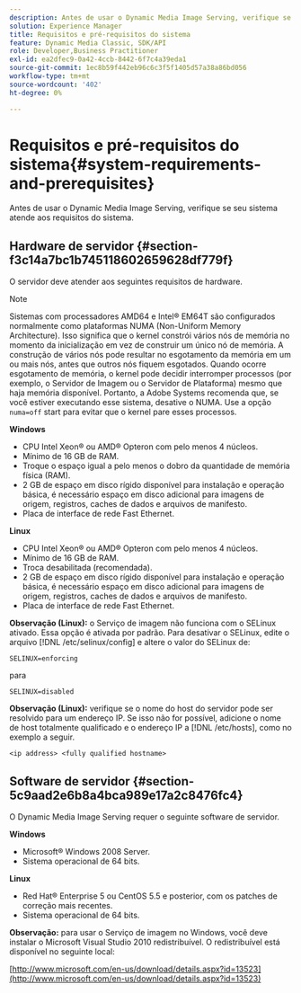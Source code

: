 ```yaml
---
description: Antes de usar o Dynamic Media Image Serving, verifique se seu sistema atende aos requisitos do sistema.
solution: Experience Manager
title: Requisitos e pré-requisitos do sistema
feature: Dynamic Media Classic, SDK/API
role: Developer,Business Practitioner
exl-id: ea2dfec9-0a42-4ccb-8442-6f7c4a39eda1
source-git-commit: 1ec8b59f442eb96c6c3f5f1405d57a38a86bd056
workflow-type: tm+mt
source-wordcount: '402'
ht-degree: 0%

---
```


# Requisitos e pré-requisitos do sistema{#system-requirements-and-prerequisites}

Antes de usar o Dynamic Media Image Serving, verifique se seu sistema atende aos requisitos do sistema.

## Hardware de servidor {#section-f3c14a7bc1b745118602659628df779f}

O servidor deve atender aos seguintes requisitos de hardware.

>[!NOTE]
>
>Sistemas com processadores AMD64 e Intel® EM64T são configurados normalmente como plataformas NUMA (Non-Uniform Memory Architecture). Isso significa que o kernel constrói vários nós de memória no momento da inicialização em vez de construir um único nó de memória. A construção de vários nós pode resultar no esgotamento da memória em um ou mais nós, antes que outros nós fiquem esgotados. Quando ocorre esgotamento de memória, o kernel pode decidir interromper processos (por exemplo, o Servidor de Imagem ou o Servidor de Plataforma) mesmo que haja memória disponível. Portanto, a Adobe Systems recomenda que, se você estiver executando esse sistema, desative o NUMA. Use a opção `numa=off` start para evitar que o kernel pare esses processos.

**Windows**

* CPU Intel Xeon® ou AMD® Opteron com pelo menos 4 núcleos.
* Mínimo de 16 GB de RAM.
* Troque o espaço igual a pelo menos o dobro da quantidade de memória física (RAM).
* 2 GB de espaço em disco rígido disponível para instalação e operação básica, é necessário espaço em disco adicional para imagens de origem, registros, caches de dados e arquivos de manifesto.
* Placa de interface de rede Fast Ethernet.

**Linux**

* CPU Intel Xeon® ou AMD® Opteron com pelo menos 4 núcleos.
* Mínimo de 16 GB de RAM.
* Troca desabilitada (recomendada).
* 2 GB de espaço em disco rígido disponível para instalação e operação básica, é necessário espaço em disco adicional para imagens de origem, registros, caches de dados e arquivos de manifesto.
* Placa de interface de rede Fast Ethernet.

**Observação (Linux):** o Serviço de imagem não funciona com o SELinux ativado. Essa opção é ativada por padrão. Para desativar o SELinux, edite o arquivo [!DNL /etc/selinux/config] e altere o valor do SELinux de:

`SELINUX=enforcing`

para

`SELINUX=disabled`

**Observação (Linux):** verifique se o nome do host do servidor pode ser resolvido para um endereço IP. Se isso não for possível, adicione o nome de host totalmente qualificado e o endereço IP a [!DNL /etc/hosts], como no exemplo a seguir.

`<ip address> <fully qualified hostname>`

## Software de servidor {#section-5c9aad2e6b8a4bca989e17a2c8476fc4}

O Dynamic Media Image Serving requer o seguinte software de servidor.

**Windows**

* Microsoft® Windows 2008 Server.
* Sistema operacional de 64 bits.

**Linux**

* Red Hat® Enterprise 5 ou CentOS 5.5 e posterior, com os patches de correção mais recentes.
* Sistema operacional de 64 bits.

**Observação:** para usar o Serviço de imagem no Windows, você deve instalar o Microsoft Visual Studio 2010 redistribuível. O redistribuível está disponível no seguinte local:

[http://www.microsoft.com/en-us/download/details.aspx?id=13523](http://www.microsoft.com/en-us/download/details.aspx?id=13523)
